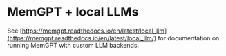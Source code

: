 # MemGPT + local LLMs

See [https://memgpt.readthedocs.io/en/latest/local_llm](https://memgpt.readthedocs.io/en/latest/local_llm/) for documentation on running MemGPT with custom LLM backends.
